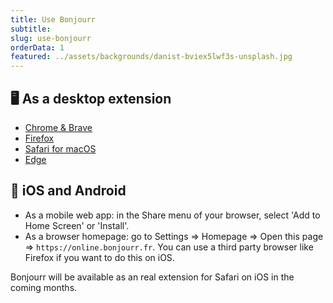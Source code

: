 ```yaml
---
title: Use Bonjourr
subtitle: 
slug: use-bonjourr
orderData: 1
featured: ../assets/backgrounds/danist-bviex5lwf3s-unsplash.jpg
---
```


## 🖥️ As a desktop extension

-   [Chrome & Brave](https://chrome.google.com/webstore/detail/bonjourr-%C2%B7-minimalist-lig/dlnejlppicbjfcfcedcflplfjajinajd?hl=fr&authuser=0)
-   [Firefox](https://addons.mozilla.org/fr/firefox/addon/bonjourr-startpage/)
-   [Safari for macOS](https://apps.apple.com/fr/app/bonjourr-startpage/id1615431236)
-   [Edge](https://microsoftedge.microsoft.com/addons/detail/bonjourr/dehmmlejmefjphdeoagelkpaoolicmid)

## 📱 iOS and Android

-   As a mobile web app: in the Share menu of your browser, select 'Add to Home Screen' or 'Install'.
-   As a browser homepage: go to Settings => Homepage => Open this page => `https://online.bonjourr.fr`. You can use a third party browser like Firefox if you want to do this on iOS.

Bonjourr will be available as an real extension for Safari on iOS in the coming months.


<!-- Bonjourr is available on the  store.
![Enable Bonjourr on Edge](../assets/documentation/edge.png)
Once you’ve installed Bonjourr, you’ll need to enable it for it to be active. Enter `edge://extensions` in your adress bar, locate Bonjourr and click on the switch.
If you’d like to help us financially, because we would still love to publish Bonjourr on Safari, you can [donate here](https://ko-fi.com/bonjourr).
Thanks to caching, Bonjourr will keep your settings and feel almost as fast as a local page.
Opera doesn't support Bonjourr.  _Extensions cannot replace Opera’s default start page_. According to [their acceptance criteria](https://dev.opera.com/extensions/acceptance-criteria/), -->
